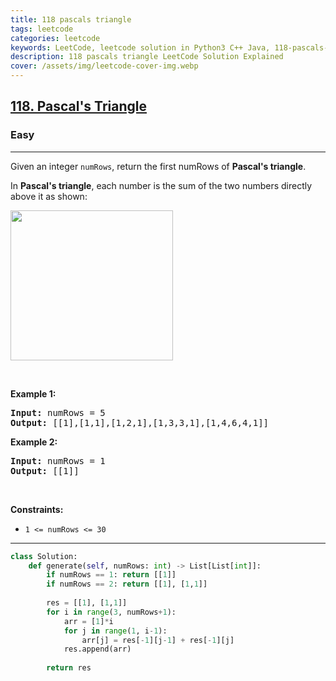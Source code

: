 ```yaml
---
title: 118 pascals triangle
tags: leetcode
categories: leetcode
keywords: LeetCode, leetcode solution in Python3 C++ Java, 118-pascals-triangle solution
description: 118 pascals triangle LeetCode Solution Explained
cover: /assets/img/leetcode-cover-img.webp
---
```



<h2><a href="https://leetcode.com/problems/pascals-triangle/">118. Pascal's Triangle</a></h2><h3>Easy</h3><hr><div><p>Given an integer <code>numRows</code>, return the first numRows of <strong>Pascal's triangle</strong>.</p>

<p>In <strong>Pascal's triangle</strong>, each number is the sum of the two numbers directly above it as shown:</p>
<img alt="" src="https://upload.wikimedia.org/wikipedia/commons/0/0d/PascalTriangleAnimated2.gif" style="height:240px; width:260px">
<p>&nbsp;</p>
<p><strong>Example 1:</strong></p>
<pre><strong>Input:</strong> numRows = 5
<strong>Output:</strong> [[1],[1,1],[1,2,1],[1,3,3,1],[1,4,6,4,1]]
</pre><p><strong>Example 2:</strong></p>
<pre><strong>Input:</strong> numRows = 1
<strong>Output:</strong> [[1]]
</pre>
<p>&nbsp;</p>
<p><strong>Constraints:</strong></p>

<ul>
	<li><code>1 &lt;= numRows &lt;= 30</code></li>
</ul>
</div>

---




```python
class Solution:
    def generate(self, numRows: int) -> List[List[int]]:
        if numRows == 1: return [[1]]
        if numRows == 2: return [[1], [1,1]]
        
        res = [[1], [1,1]]
        for i in range(3, numRows+1):
            arr = [1]*i
            for j in range(1, i-1):
                arr[j] = res[-1][j-1] + res[-1][j]
            res.append(arr)
        
        return res
```
